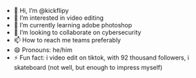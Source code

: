 - 👋 Hi, I’m @kickflipy
- 👀 I’m interested in video editing
- 🌱 I’m currently learning adobe photoshop
- 💞️ I’m looking to collaborate on cybersecurity
- 📫 How to reach me teams preferably 
- 😄 Pronouns: he/him
- ⚡ Fun fact: i video edit on tiktok, with 92 thousand followers, i skateboard (not well, but enough to impress myself) 

<!---
kickflipy/kickflipy is a ✨ special ✨ repository because its `README.md` (this file) appears on your GitHub profile.
You can click the Preview link to take a look at your changes.
--->

